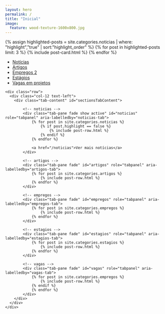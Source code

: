 ```yaml
---
layout: hero
permalink: /
title: "Inicial"
image:
  feature: wood-texture-1600x800.jpg
---
```


<section>
  <div class="container breath-top">
    <div class="row justify-content-center">
      <div class="col-12 text-left">
      </div>
    </div>
    <div class="row justify-content-center">
      <div class="col-12">
        <div class="card-deck">
          {% assign highlighted-posts = site.categories.noticias | where: "highlight","true" | sort:"highlight_order" %}
          {% for post in highlighted-posts limit: 3 %}
            {% include post-card.html %}
          {% endfor %}
        </div>
      </div>
    </div>
  </div>
</section>

<section class="mt-5">
  <div class="container breath-top">
    <div class="row">
      <div class="col-12">
        <ul class="nav nav-tabs" id="sectionsTab" role="tablist">
            <li class="nav-item">
                <a class="nav-link active" id="noticias-tab" data-toggle="tab" href="#noticias" role="tab" aria-controls="noticias" aria-selected="true">Notícias</a>
            </li>
            <li class="nav-item">
                <a class="nav-link" id="artigos-tab" data-toggle="tab" href="#artigos" role="tab" aria-controls="artigos" aria-selected="false">Artigos</a>
            </li>
            <li class="nav-item">
                <a class="nav-link" id="empregos-tab" data-toggle="tab" href="#empregos" role="tab" aria-controls="empregos" aria-selected="false">Empregos <span class="badge badge-pill badge-info">2</span></a>
            </li>
            <li class="nav-item">
                <a class="nav-link" id="estagios-tab" data-toggle="tab" href="#estagios" role="tab" aria-controls="estagios" aria-selected="false">Estágios</a>
            </li>
            <li class="nav-item">
                <a class="nav-link" id="vagas-tab" data-toggle="tab" href="#vagas" role="tab" aria-controls="vagas" aria-selected="false">Vagas em projetos</a>
            </li>
        </ul>
      </div>
    </div>

    <div class="row">
      <div class="col-12 text-left">
        <div class="tab-content" id="sectionsTabContent">

            <!-- noticias -->
            <div class="tab-pane fade show active" id="noticias" role="tabpanel" aria-labelledby="noticias-tab">
                {% for post in site.categories.noticias %}
                    {% if post.highlight == false %}
                        {% include post-row.html %}
                    {% endif %}
                {% endfor %}

                <a href="/noticias">Ver mais notícias</a>
            </div>
            
            <!-- artigos -->
            <div class="tab-pane fade" id="artigos" role="tabpanel" aria-labelledby="artigos-tab">
                {% for post in site.categories.artigos %}
                    {% include post-row.html %}
                {% endfor %}
            </div>
            
            <!-- empregos -->
            <div class="tab-pane fade" id="empregos" role="tabpanel" aria-labelledby="empregos-tab">
                {% for post in site.categories.empregos %}
                    {% include post-row.html %}
                {% endfor %}
            </div>
            
            <!-- estagios -->
            <div class="tab-pane fade" id="estagios" role="tabpanel" aria-labelledby="estagios-tab">
                {% for post in site.categories.estagios %}
                    {% include post-row.html %}
                {% endfor %}
            </div>
            
            <!-- vagas -->
            <div class="tab-pane fade" id="vagas" role="tabpanel" aria-labelledby="vagas-tab">
                {% for post in site.categories.empregos %}
                    {% include post-row.html %}
                {% endif %}
                {% endfor %}
            </div>
        </div>
      </div>
    </div>
  </div>
</section>
